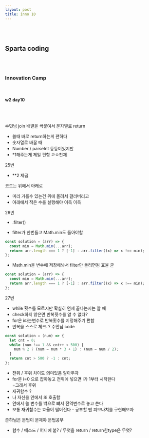```yaml
---
layout: post
title: inno 10
---
```


<br><br>

## Sparta coding

<br><br>

### Innovation Camp

<br>

#### w2 day10

<br><br>

수민님
join 배열을 싹붙여서 문자열로 return

- 쓸때 바로 return하는게 편하다
- 숫자열로 바꿀 때
- Number / parseInt 등등이있지만
- \*1해주는게 제일 편함 ㄹㅇ천재

25번

- \*\*2 제곱

코드는 위에서 아래로

- 미리 거를수 있는건 위에 올려서 걸러버리고
- 아래에서 적은 수를 실행해야 이득 이득

26번

- .filter()

- filter가 한번돌고 Math.min도 돌아야함

```javascript
const solution = (arr) => {
  const min = Math.min(...arr);
  return arr.length === 1 ? [-1] : arr.filter((x) => x !== min);
};
```

- Math.min을 변수에 저장해놔서 filter만 돌리면됨 효율 굳

```javascript
const solution = (arr) => {
  const min = Math.min(...arr);
  return arr.length === 1 ? [-1] : arr.filter((x) => x !== min);
};
```

27번

- while 횟수를 모르지만 확실히 언제 끝나는지는 알 때
- check하지 않은면 반복횟수를 알 수 없다?
- for은 i라는변수로 반복횟수를 지정해주기 편함
- 반복을 스스로 체크..?
  수민님 code

```javascript
const solution = (num) => {
  let cnt = 0;
  while (num !== 1 && cnt++ < 500) {
    num % 2 ? (num = num * 3 + 1) : (num = num / 2);
  }
  return cnt > 500 ? -1 : cnt;
};
```

- 전위 / 후위 차이도 의미있음 알아두자
- for문 i=0 으로 잡아놓고 전위에 넣으면 i가 1부터 시작한다<br> =그래서 후위
- 재귀함수 ?
- 나 자신을 안에서 또 호출함
- 안에서 쓸 변수를 밖으로 뺴서 전역변수로 놓고 쓴다
- 보통 재귀함수는 효율이 떨어진다 - 공부할 땐 피보나치를 구현해보자

준하님은 문법이 문제야
문법공부

- 함수 / 메소드 / 어디에 붙? / 무엇을 return / return한type은 무엇?

